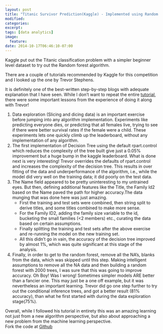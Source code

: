 ```yaml
---
layout: post
title: "Titanic Survivor Prediction(Kaggle) - Implemented using Random forests"
modified:
categories: 
excerpt:
tags: [data analytics]
image:
  feature:
date: 2014-10-17T06:46:10-07:00
---
```


Kaggle put out the Titanic classification problem with a simpler beginner level dataset to try out the Random forest algorithm.

There are a couple of tutorials recommended by Kaggle for this competition and I looked up the one by Trevor Stephens.

It is definitely one of the best-written step-by-step blogs with adequate explanation that I have seen. While I don’t want to repeat the entire [tutorial](http://trevorstephens.com/post/72916401642/titanic-getting-started-with-r), there were some important lessons from the experience of doing it along with Trevor!

1.	Data exploration (Slicing and dicing data) is an important exercise before jumping into any algorithm implementation. Experiments like predicting everyone dies, or predicting that all females live, trying to see if there were better survival rates if the female were a child. These experiments lets one quickly climb up the leaderboard, without any implementation of any algorithm.
2.	The first implementation of Decision Tree using the default rpart.control which reduces the complexity of the tree built give just a 0.05% improvement but a huge bump in the kaggle leaderboard. What is done next is very interesting! Trevor overrides the defaults of rpart.control and increases the complexity of the decision tree. This results in over fitting of the data and underperformance of the algorithm, i.e., while the model did very well on the training data; it did poorly on the test data.
3.	The Name field appeared to be pretty uninteresting to my untrained eyes. But then, defining additional features like the Title, the Family Id2 based on the Name paved the path for higher accuracy.The data munging that was done here was just amazing. 
	*	First the training and test sets were combined, then string split to derive titles, and some titles combined to make more sense. 
	*	For the Family ID2, adding the family size variable to the id, bucketing the small families (<2 members) etc., curating the data based on certain assumptions.
	*	Finally splitting the training and test sets after the above exercise and re-running the model on the new training set. 
	*	All this didn’t go in vain, the accuracy of the decision tree improved by almost 1%, which was quite significant at this stage of the analysis.
4.	Finally, in order to get to the random forest, remove all the NA’s, blanks from the data, which was skipped until this step. Making intelligent assumptions to remove all the NA data and then building a random forest with 2000 trees, I was sure that this was going to improve accuracy.  Oh Boy! Was I wrong! Sometimes simpler models ARE better than a fancier one. This may just be a one off example, but it was nevertheless an important learning. Trevor did go one step further to try out the conditional inference trees, and got a better result (81% accuracy), than what he first started with during the data exploration stage(75%).  

Overall, while I followed his tutorial in entirety this was an amazing learning not just from a new algorithm perspective, but also about approaching a new problem from the machine learning perspective.
<br>
Fork the code at [Github](https://github.com/shyamalapriya/datashakers-titanic)